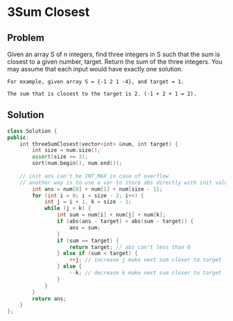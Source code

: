 3Sum Closest
============

Problem
-------

Given an array S of n integers, find three integers in S such that the sum is closest to a given number, target. Return the sum of the three integers. You may assume that each input would have exactly one solution.

    For example, given array S = {-1 2 1 -4}, and target = 1.

    The sum that is closest to the target is 2. (-1 + 2 + 1 = 2).


Solution
--------

```c++
class Solution {
public:
    int threeSumClosest(vector<int> &num, int target) {
        int size = num.size();
        assert(size >= 3);
        sort(num.begin(), num.end());
	
	// init ans can't be INT_MAX in case of overflow
	// another way is to use a var to store abs directly with init value INT_MAX
        int ans = num[0] + num[1] + num[size - 1];
        for (int i = 0; i < size - 2; i++) {
            int j = i + 1, k = size - 1;
            while (j < k) {
                int sum = num[i] + num[j] + num[k];
                if (abs(ans - target) > abs(sum - target)) {
                    ans = sum;
                }
                if (sum == target) {
                    return target; // abs can't less than 0
                } else if (sum < target) {
                    ++j; // increase j make next sum closer to target
                } else {
                    --k; // decrease k make next sum closer to target
                }
            }
        }
        return ans;
    }
};
```
